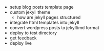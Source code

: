 * setup blog posts template page
* custom jekyll theme
    * how are jekyll pages structured
* integrate html templates into jekyll
* convert wordpress posts to jekyll/md format
* deploy to test directory
* get feedback
* deploy live